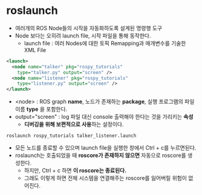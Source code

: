# roslaunch
- 여러개의 ROS Node들의 시작을 자동화하도록 설계된 명령행 도구
- Node 보다는 오히려 launch file, 시작 파일을 통해 동작한다.
  - launch file : 여러 Nodes에 대한 토픽 Remapping과 매개변수를 기술한 XML File
```xml
<launch>
  <node name="talker" pkg="rospy_tutorials"
 	type="talker.py" output="screen" />
  <node name="listener" pkg="rospy_tutorials"
	type="listener.py" output="screen" />
</launch>
```
- \<node> : ROS graph **name**, 노드가 존재하는 **package**, 실행 프로그램의 파일이름 **type** 을 포함한다.
- output="screen" : log 파일 대신 console 출력해야 한다는 것을 가리키는 **속성**
  - **디버깅을 위해 보편적으로 사용**하는 설정이다.
```shell
roslaunch rospy_tutorials talker_listener.launch
```
- 모든 노드를 종료할 수 있으며 launch file을 실행한 창에서 Ctrl + c를 누르면된다.
- roslaunch는 호출되었을 때 **roscore가 존재하지 않으면** 자동으로 roscore를 생성한다.
  - 하지만, Ctrl + c 하면 **이 roscore는 종료된다.**
  - 그래도 이렇게 하면 전체 시스템을 연결해주는 roscore를 잃어버릴 위험이 없어진다.


